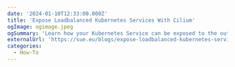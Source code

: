 ```yaml
---
date: '2024-01-10T12:33:00.000Z'
title: 'Expose Loadbalanced Kubernetes Services With Cilium'
ogImage: ogimage.jpeg
ogSummary: 'Learn how your Kubernetes Service can be exposed to the outside world, using Cilium and BGP'
externalUrl: 'https://sue.eu/blogs/expose-loadbalanced-kubernetes-services-with-bgp-cilium/'
categories:
  - How-To
---
```

